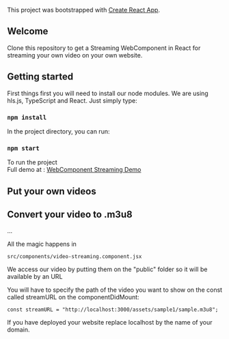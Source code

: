 This project was bootstrapped with [Create React App](https://github.com/facebook/create-react-app).

## Welcome

Clone this repository to get a Streaming WebComponent in React for streaming your own video on your own website.

## Getting started

First things first you will need to install our node modules. We are using hls.js, TypeScript and React. Just simply type:

### `npm install`

In the project directory, you can run:

### `npm start`

To run the project  
Full demo at : [WebComponent Streaming Demo](https://webcomponent-streaming-demo.herokuapp.com/)

## Put your own videos

## Convert your video to .m3u8

...

All the magic happens in

    src/components/video-streaming.component.jsx

We access our video by putting them on the "public" folder so it will be available by an URL

You will have to specify the path of the video you want to show on the const called streamURL on the componentDidMount:

    const streamURL = "http://localhost:3000/assets/sample1/sample.m3u8";

If you have deployed your website replace localhost by the name of your domain.
